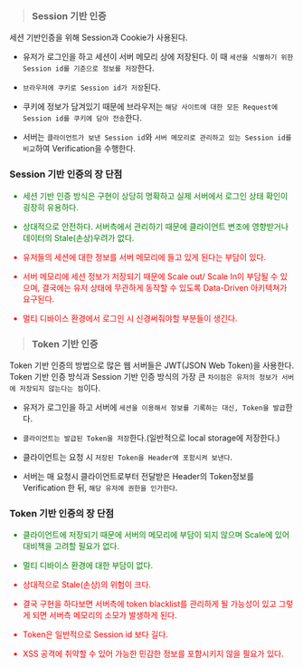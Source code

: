 > ### **Session 기반 인증**

세션 기반인증을 위해 Session과 Cookie가 사용된다.

- 유저가 로그인을 하고 세션이 서버 메모리 상에 저장된다. 이 때 `세션을 식별하기 위한 Session id를 기준으로 정보를 저장`한다.

- `브라우저에 쿠키로 Session id가 저장`된다.

- 쿠키에 정보가 담겨있기 때문에 브라우저는 `해당 사이트에 대한 모든 Request에 Session id를 쿠키에 담아 전송`한다.

- 서버는 `클라이언트가 보낸 Session id`와 `서버 메모리로 관리하고 있는 Session id를 비교`하여 Verification을 수행한다.

### **Session 기반 인증의 장 단점**

<span style="color: green">

- 세션 기반 인증 방식은 구현이 상당히 명확하고 실제 서버에서 로그인 상태 확인이 굉장히 유용하다.

- 상대적으로 안전하다. 서버측에서 관리하기 때문에 클라이언트 변조에 영향받거나 데이터의 Stale(손상)우려가 없다.

</span>

<span style="color: red">

- 유저들의 세션에 대한 정보를 서버 메모리에 들고 있게 된다는 부담이 있다.

- 서버 메모리에 세션 정보가 저장되기 때문에 Scale out/ Scale In이 부담될 수 있으며, 결국에는 유저 상태에 무관하게 동작할 수 있도록 Data-Driven 아키텍쳐가 요구된다.

- 멀티 디바이스 환경에서 로그인 시 신경써줘야할 부분들이 생긴다.

</span>

> ### **Token 기반 인증**

Token 기반 인증의 방법으로 많은 웹 서버들은 JWT(JSON Web Token)을 사용한다.
Token 기반 인증 방식과 Session 기반 인증 방식의 가장 큰 `차이점은 유저의 정보가 서버에 저장되지 않는다는 점`이다.

- 유저가 로그인을 하고 서버에 `세션을 이용해서 정보를 기록하는 대신, Token을 발급`한다.

- `클라이언트는 발급된 Token을 저장`한다.(일반적으로 local storage에 저장한다.)

- 클라이언트는 요청 시 `저장된 Token을 Header에 포함시켜 보낸다`.

- 서버는 매 요청시 클라이언트로부터 전달받은 Header의 Token정보를 Verification 한 뒤, `해당 유저에 권한을 인가한다`.

### **Token 기반 인증의 장 단점**

<span style="color: green">

- 클라이언트에 저장되기 때문에 서버의 메모리에 부담이 되지 않으며 Scale에 있어 대비책을 고려할 필요가 없다.

- 멀티 디바이스 환경에 대한 부담이 없다.

</span>

<span style="color: red">

- 상대적으로 Stale(손상)의 위험이 크다.

- 결국 구현을 하다보면 서버측에 token blacklist를 관리하게 될 가능성이 있고 그렇게 되면 서버측 메모리의 소모가 발생하게 된다.

- Token은 일반적으로 Session id 보다 길다.

- XSS 공격에 취약할 수 있어 가능한 민감한 정보를 포함시키지 않을 필요가 있다.

</span>
